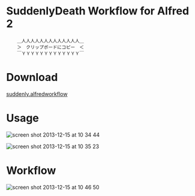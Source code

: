 SuddenlyDeath Workflow for Alfred 2
===================================

```
    ＿人人人人人人人人人人人人人＿
    ＞　クリップボードにコピー　＜
    ￣ＹＹＹＹＹＹＹＹＹＹＹＹＹ￣
```

# Download
[suddenly.alfredworkflow](https://www.dropbox.com/s/cr1nhtt9c061bfu/suddenly.alfredworkflow)

# Usage
![screen shot 2013-12-15 at 10 34 44](https://f.cloud.github.com/assets/1041857/1749633/befda5a0-652b-11e3-9160-3bdd5d13351e.png)

![screen shot 2013-12-15 at 10 35 23](https://f.cloud.github.com/assets/1041857/1749632/b903f226-652b-11e3-8b0e-c49482c64a14.png)

# Workflow
![screen shot 2013-12-15 at 10 46 50](https://f.cloud.github.com/assets/1041857/1749631/ace45382-652b-11e3-9c5f-20c810018395.png)


